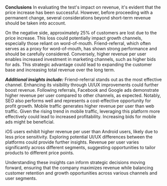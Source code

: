 **Conclusions**
In evaluating the test's impact on revenue, it's evident that the price increase has been successful. However, before proceeding with a permanent change, several considerations beyond short-term revenue should be taken into account.

On the negative side, approximately 25% of customers are lost due to the price increase. This loss could potentially impact growth channels, especially those reliant on word-of-mouth. Friend-referral, which often serves as a proxy for word-of-mouth, has shown strong performance and should be carefully considered.
Conversely, higher revenue per user enables increased investment in marketing channels, such as higher bids for ads. This strategic advantage could lead to expanding the customer base and increasing total revenue over the long term.

***Additional insights include:***
Friend-referral stands out as the most effective channel. Enhancing its visibility through UI/UX improvements could further boost revenue.
Following referrals, Facebook and Google ads demonstrate higher revenue per user compared to other channels, as expected. Notably, SEO also performs well and represents a cost-effective opportunity for profit growth.
Mobile traffic generates higher revenue per user than web traffic. Given the rising trend in mobile traffic, leveraging this platform more effectively could lead to increased profitability. Increasing bids for mobile ads might be beneficial.

iOS users exhibit higher revenue per user than Android users, likely due to less price sensitivity. Exploring potential UI/UX differences between the platforms could provide further insights.
Revenue per user varies significantly across different segments, suggesting opportunities to tailor products to different price points.

Understanding these insights can inform strategic decisions moving forward, ensuring that the company maximizes revenue while balancing customer retention and growth opportunities across various channels and user segments.
